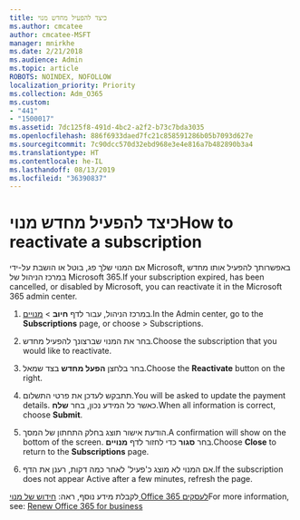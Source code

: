 ```yaml
---
title: כיצד להפעיל מחדש מנוי
ms.author: cmcatee
author: cmcatee-MSFT
manager: mnirkhe
ms.date: 2/21/2018
ms.audience: Admin
ms.topic: article
ROBOTS: NOINDEX, NOFOLLOW
localization_priority: Priority
ms.collection: Adm_O365
ms.custom:
- "441"
- "1500017"
ms.assetid: 7dc125f8-491d-4bc2-a2f2-b73c7bda3035
ms.openlocfilehash: 886f6933daed7fc21c858591286b05b7093d627e
ms.sourcegitcommit: 7c90dcc570d32ebd968e3e4e816a7b482890b3a4
ms.translationtype: HT
ms.contentlocale: he-IL
ms.lasthandoff: 08/13/2019
ms.locfileid: "36390837"
---
```

# <a name="how-to-reactivate-a-subscription"></a><span data-ttu-id="d78ad-102">כיצד להפעיל מחדש מנוי</span><span class="sxs-lookup"><span data-stu-id="d78ad-102">How to reactivate a subscription</span></span>

<span data-ttu-id="d78ad-103">אם המנוי שלך פג, בוטל או הושבת על-ידי Microsoft, באפשרותך להפעיל אותו מחדש במרכז הניהול של Microsoft 365.</span><span class="sxs-lookup"><span data-stu-id="d78ad-103">If your subscription expired, has been cancelled, or disabled by Microsoft, you can reactivate it in the Microsoft 365 admin center.</span></span>
  
1. <span data-ttu-id="d78ad-104">במרכז הניהול, עבור לדף **חיוב** \> [מנויים](https://go.microsoft.com/fwlink/p/?linkid=842054).</span><span class="sxs-lookup"><span data-stu-id="d78ad-104">In the Admin center, go to the **Subscriptions** page, or choose \> [](https://go.microsoft.com/fwlink/p/?linkid=842054) Subscriptions.</span></span>

2. <span data-ttu-id="d78ad-105">בחר את המנוי שברצונך להפעיל מחדש.</span><span class="sxs-lookup"><span data-stu-id="d78ad-105">Choose the subscription that you would like to reactivate.</span></span>

3. <span data-ttu-id="d78ad-106">בחר בלחצן **הפעל מחדש** בצד שמאל.</span><span class="sxs-lookup"><span data-stu-id="d78ad-106">Choose the **Reactivate** button on the right.</span></span>

4. <span data-ttu-id="d78ad-107">תתבקש לעדכן את פרטי התשלום.</span><span class="sxs-lookup"><span data-stu-id="d78ad-107">You will be asked to update the payment details.</span></span> <span data-ttu-id="d78ad-108">כאשר כל המידע נכון, בחר **שלח**.</span><span class="sxs-lookup"><span data-stu-id="d78ad-108">When all information is correct, choose **Submit**.</span></span>

5. <span data-ttu-id="d78ad-109">הודעת אישור תוצג בחלק התחתון של המסך.</span><span class="sxs-lookup"><span data-stu-id="d78ad-109">A confirmation will show on the bottom of the screen.</span></span> <span data-ttu-id="d78ad-110">בחר **סגור** כדי לחזור לדף **מנויים**.</span><span class="sxs-lookup"><span data-stu-id="d78ad-110">Choose **Close** to return to the **Subscriptions** page.</span></span>

6. <span data-ttu-id="d78ad-111">אם המנוי לא מוצג כ'פעיל' לאחר כמה דקות, רענן את הדף.</span><span class="sxs-lookup"><span data-stu-id="d78ad-111">If the subscription does not appear Active after a few minutes, refresh the page.</span></span>

<span data-ttu-id="d78ad-112">לקבלת מידע נוסף, ראה: [חידוש של מנוי Office 365 לעסקים](https://docs.microsoft.com/he-IL/office365/admin/subscriptions-and-billing/renew-your-subscription)</span><span class="sxs-lookup"><span data-stu-id="d78ad-112">For more information, see: [Renew Office 365 for business](https://docs.microsoft.com/en-us/office365/admin/subscriptions-and-billing/renew-your-subscription)</span></span>
